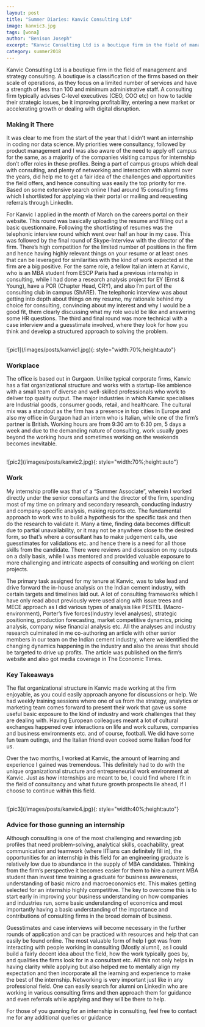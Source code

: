 ```yaml
---
layout: post
title: "Summer Diaries: Kanvic Consulting Ltd"
image: kanvic3.jpg
tags: [wona]
author: "Benison Joseph"
excerpt: "Kanvic Consulting Ltd is a boutique firm in the field of management and strategy consulting. A boutique is a classification of the firms based on their scale of operations, as they focus on a limited number of services and have a strength of less than 100 and minimum administrative staff."
category: summer2018
---
```


Kanvic Consulting Ltd is a boutique firm in the field of management and strategy consulting. A boutique is a classification of the firms based on their scale of operations, as they focus on a limited number of services and have a strength of less than 100 and minimum administrative staff. A consulting firm typically advises C-level executives (CEO, COO etc) on how to tackle their strategic issues, be it improving profitability, entering a new market or accelerating growth or dealing with digital disruption.

### Making it There 

It was clear to me from the start of the year that I didn’t want an internship in coding nor data science. My priorities were consultancy, followed by product management and I was also aware of the need to apply off campus for the same, as a majority of the companies visiting campus for internship don’t offer roles in these profiles. Being a part of campus groups which deal with consulting, and plenty of networking and interaction with alumni over the years, did help me to get a fair idea of the challenges and opportunities the field offers, and hence consulting was easily the top priority for me. Based on some extensive search online I had around 15 consulting firms which I shortlisted for applying via their portal or mailing and requesting referrals through LinkedIn.


For Kanvic I applied in the month of March on the careers  portal on their website. This round was basically uploading the resume and filling out a basic questionnaire. Following the shortlisting of resumes was the telephonic interview round which went over half an hour in my case. This was followed by the final round of Skype-Interview with the director of the firm. There’s high competition for the limited number of positions in the firm and hence having highly relevant things on your resume or at least ones that can be leveraged for similarities with the kind of work expected at the firm are a big positive. For the same role, a fellow Italian intern at Kanvic, who is an MBA student from ESCP Paris had a previous internship in consulting, while I had done a research analysis project for EY (Ernst & Young), have a POR (Chapter Head, CRY), and also I’m part of the consulting club in campus (ShARE). The telephonic interview was about getting into depth about things on my resume, my rationale behind my choice for consulting, convincing about my interest and why I would be a good fit, them clearly discussing what my role would be like and answering some HR questions. The third and final round was more technical with a case interview and a guesstimate involved, where they look for how you think and develop a structured approach to solving the problem.

<br>
![pic1](/images/posts/kanvic1.jpg){: style="width:70%;height:auto"}
<br>

### Workplace 

The office is based out in Gurgaon. Unlike typical corporate firms, Kanvic has a flat organizational structure and works with a startup-like ambience with a small team of diverse and well-skilled professionals who work to deliver top quality output. The major industries in which Kanvic specialises are Industrial goods, consumer goods, retail, and healthcare. The cultural mix was a standout as the firm has a presence in top cities in Europe and also my office in Gurgaon had an intern who is Italian, while one of the firm’s partner is British. Working hours are from 9:30 am to 6:30 pm, 5 days a week and due to the demanding nature of consulting, work usually goes beyond the working hours and sometimes working on the weekends becomes inevitable.

<br>
![pic2](/images/posts/kanvic2.jpg){: style="width:70%;height:auto"}
<br>

### Work

My internship profile was that of a “Summer Associate”, wherein I worked directly under the senior consultants and the director of the firm, spending most of my time on primary and secondary research, conducting industry and company-specific analysis, making reports etc. The fundamental approach to work was to build a hypothesis for the specific task and then do the research to validate it. Many a time, finding data becomes difficult due to partial unavailability, or it may not be anywhere close to the desired form, so that’s where a consultant has to make judgement calls, use guesstimates for validations etc. and hence there is a need for all those skills from the candidate. There were reviews and discussion on my outputs on a daily basis, while I was mentored and provided valuable exposure to more challenging and intricate aspects of consulting and working on client projects.

The primary task assigned for my tenure at Kanvic, was to take lead and drive forward the in-house analysis on the Indian cement industry, with certain targets and timelines laid out. A lot of consulting frameworks which I have only read about previously were used along with issue trees and MECE approach as I did various types of analysis like PESTEL (Macro-environment), Porter’s five forces(Industry level analyses), strategic positioning, production forecasting, market competitive dynamics, pricing analysis, company wise financial analysis etc. All the analyses and industry research culminated in me co-authoring an article with other senior members in our team on the Indian cement industry, where we identified the changing dynamics happening in the industry and also the areas that should be targeted to drive up profits. The article was published on the firm’s website and also got media coverage in The Economic Times.

### Key Takeaways

The flat organizational structure in Kanvic made working at the firm enjoyable, as you could easily approach anyone for discussions or help. We had weekly training sessions where one of us from the strategy, analytics or marketing team comes forward to present their work that gave us some useful basic exposure to the kind of industry and work challenges that they are dealing with. Having European colleagues meant a lot of cultural exchanges happened over interactions on life and work cultures, companies and business environments etc. and of course, football. We did have some fun team outings, and the Italian friend even cooked some Italian food for us.

Over the two months, I worked at Kanvic, the amount of learning and experience I gained was tremendous. This definitely had to do with the unique organizational structure and entrepreneurial work environment at Kanvic. Just as how internships are meant to be, I could find where I fit in the field of consultancy and what future growth prospects lie ahead, if I choose to continue within this field.

<br>
![pic3](/images/posts/kanvic4.jpg){: style="width:40%;height:auto"}
<br>

### Advice for those gunning an internship

Although consulting is one of the most challenging and rewarding job profiles that need problem-solving, analytical skills, coachability, great communication and teamwork (where IITians can definitely fill in), the opportunities for an internship in this field for an engineering graduate is relatively low due to abundance in the supply of MBA candidates. Thinking from the firm’s perspective it becomes easier for them to hire a current MBA student than invest time training a graduate for business awareness, understanding of basic micro and macroeconomics etc. This makes getting selected for an internship highly competitive. The key to overcome this is to start early in improving your business understanding on how companies and industries run, some basic understanding of economics and most importantly having a basic understanding of the importance and contributions of consulting firms in the broad domain of business.

Guesstimates and case interviews will become necessary in the further rounds of application and can be practiced with resources and help that can easily be found online. The most valuable form of help I got was from interacting with people working in consulting (Mostly alumni), as I could build a fairly decent idea about the field, how the work typically goes by, and qualities the firms look for in a consultant etc. All this not only helps in having clarity while applying but also helped me to mentally align my expectation and then incorporate all the learning and experience to make the best of the internship. Networking is very important just like in any professional field. One can easily search for alumni on LinkedIn who are working in various consulting firms and then approach them for guidance and even referrals while applying and they will be there to help.

For those of you gunning for an internship in consulting, feel free to contact me for any additional queries or guidance